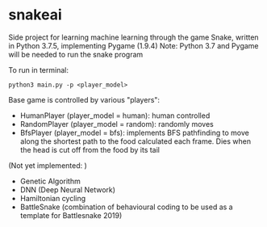 # snakeai
Side project for learning machine learning through the game Snake, written in Python 3.7.5, implementing Pygame (1.9.4)
Note: Python 3.7 and Pygame will be needed to run the snake program

To run in terminal:
```
python3 main.py -p <player_model>
```

Base game is controlled by various "players":
  - HumanPlayer (player_model = human):    human controlled
  - RandomPlayer (player_model = random):  randomly moves
  - BfsPlayer (player_model = bfs): implements BFS pathfinding to move along the shortest path to the food calculated each frame. Dies when the head is cut off from the food by its tail

  (Not yet implemented: )
  - Genetic Algorithm
  - DNN (Deep Neural Network)
  - Hamiltonian cycling
  - BattleSnake (combination of behavioural coding to be used as a template for Battlesnake 2019)
